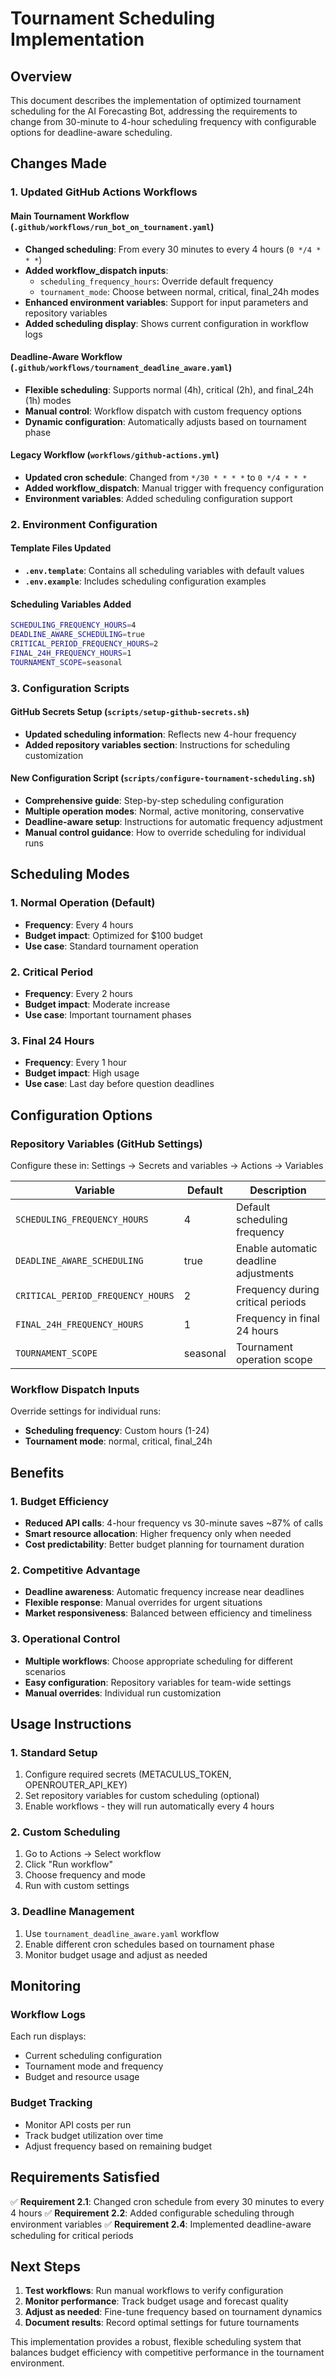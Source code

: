 # Tournament Scheduling Implementation

## Overview

This document describes the implementation of optimized tournament scheduling for the AI Forecasting Bot, addressing the requirements to change from 30-minute to 4-hour scheduling frequency with configurable options for deadline-aware scheduling.

## Changes Made

### 1. Updated GitHub Actions Workflows

#### Main Tournament Workflow (`.github/workflows/run_bot_on_tournament.yaml`)
- **Changed scheduling**: From every 30 minutes to every 4 hours (`0 */4 * * *`)
- **Added workflow_dispatch inputs**:
  - `scheduling_frequency_hours`: Override default frequency
  - `tournament_mode`: Choose between normal, critical, final_24h modes
- **Enhanced environment variables**: Support for input parameters and repository variables
- **Added scheduling display**: Shows current configuration in workflow logs

#### Deadline-Aware Workflow (`.github/workflows/tournament_deadline_aware.yaml`)
- **Flexible scheduling**: Supports normal (4h), critical (2h), and final_24h (1h) modes
- **Manual control**: Workflow dispatch with custom frequency options
- **Dynamic configuration**: Automatically adjusts based on tournament phase

#### Legacy Workflow (`workflows/github-actions.yml`)
- **Updated cron schedule**: Changed from `*/30 * * * *` to `0 */4 * * *`
- **Added workflow_dispatch**: Manual trigger with frequency configuration
- **Environment variables**: Added scheduling configuration support

### 2. Environment Configuration

#### Template Files Updated
- **`.env.template`**: Contains all scheduling variables with default values
- **`.env.example`**: Includes scheduling configuration examples

#### Scheduling Variables Added
```bash
SCHEDULING_FREQUENCY_HOURS=4
DEADLINE_AWARE_SCHEDULING=true
CRITICAL_PERIOD_FREQUENCY_HOURS=2
FINAL_24H_FREQUENCY_HOURS=1
TOURNAMENT_SCOPE=seasonal
```

### 3. Configuration Scripts

#### GitHub Secrets Setup (`scripts/setup-github-secrets.sh`)
- **Updated scheduling information**: Reflects new 4-hour frequency
- **Added repository variables section**: Instructions for scheduling customization

#### New Configuration Script (`scripts/configure-tournament-scheduling.sh`)
- **Comprehensive guide**: Step-by-step scheduling configuration
- **Multiple operation modes**: Normal, active monitoring, conservative
- **Deadline-aware setup**: Instructions for automatic frequency adjustment
- **Manual control guidance**: How to override scheduling for individual runs

## Scheduling Modes

### 1. Normal Operation (Default)
- **Frequency**: Every 4 hours
- **Budget impact**: Optimized for $100 budget
- **Use case**: Standard tournament operation

### 2. Critical Period
- **Frequency**: Every 2 hours
- **Budget impact**: Moderate increase
- **Use case**: Important tournament phases

### 3. Final 24 Hours
- **Frequency**: Every 1 hour
- **Budget impact**: High usage
- **Use case**: Last day before question deadlines

## Configuration Options

### Repository Variables (GitHub Settings)
Configure these in: Settings → Secrets and variables → Actions → Variables

| Variable                          | Default  | Description                           |
| --------------------------------- | -------- | ------------------------------------- |
| `SCHEDULING_FREQUENCY_HOURS`      | 4        | Default scheduling frequency          |
| `DEADLINE_AWARE_SCHEDULING`       | true     | Enable automatic deadline adjustments |
| `CRITICAL_PERIOD_FREQUENCY_HOURS` | 2        | Frequency during critical periods     |
| `FINAL_24H_FREQUENCY_HOURS`       | 1        | Frequency in final 24 hours           |
| `TOURNAMENT_SCOPE`                | seasonal | Tournament operation scope            |

### Workflow Dispatch Inputs
Override settings for individual runs:
- **Scheduling frequency**: Custom hours (1-24)
- **Tournament mode**: normal, critical, final_24h

## Benefits

### 1. Budget Efficiency
- **Reduced API calls**: 4-hour frequency vs 30-minute saves ~87% of calls
- **Smart resource allocation**: Higher frequency only when needed
- **Cost predictability**: Better budget planning for tournament duration

### 2. Competitive Advantage
- **Deadline awareness**: Automatic frequency increase near deadlines
- **Flexible response**: Manual overrides for urgent situations
- **Market responsiveness**: Balanced between efficiency and timeliness

### 3. Operational Control
- **Multiple workflows**: Choose appropriate scheduling for different scenarios
- **Easy configuration**: Repository variables for team-wide settings
- **Manual overrides**: Individual run customization

## Usage Instructions

### 1. Standard Setup
1. Configure required secrets (METACULUS_TOKEN, OPENROUTER_API_KEY)
2. Set repository variables for custom scheduling (optional)
3. Enable workflows - they will run automatically every 4 hours

### 2. Custom Scheduling
1. Go to Actions → Select workflow
2. Click "Run workflow"
3. Choose frequency and mode
4. Run with custom settings

### 3. Deadline Management
1. Use `tournament_deadline_aware.yaml` workflow
2. Enable different cron schedules based on tournament phase
3. Monitor budget usage and adjust as needed

## Monitoring

### Workflow Logs
Each run displays:
- Current scheduling configuration
- Tournament mode and frequency
- Budget and resource usage

### Budget Tracking
- Monitor API costs per run
- Track budget utilization over time
- Adjust frequency based on remaining budget

## Requirements Satisfied

✅ **Requirement 2.1**: Changed cron schedule from every 30 minutes to every 4 hours
✅ **Requirement 2.2**: Added configurable scheduling through environment variables
✅ **Requirement 2.4**: Implemented deadline-aware scheduling for critical periods

## Next Steps

1. **Test workflows**: Run manual workflows to verify configuration
2. **Monitor performance**: Track budget usage and forecast quality
3. **Adjust as needed**: Fine-tune frequency based on tournament dynamics
4. **Document results**: Record optimal settings for future tournaments

This implementation provides a robust, flexible scheduling system that balances budget efficiency with competitive performance in the tournament environment.
